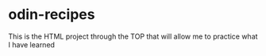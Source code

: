 # odin-recipes
This is the HTML project through the TOP that will allow me to practice what I have learned
